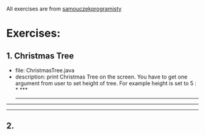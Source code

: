 All exercises are from [samouczekprogramisty](http://www.samouczekprogramisty.pl/strefa-zadaniowa/)
# Exercises:
## 1. Christmas Tree 
- file: ChristmasTree.java
- description: print Christmas Tree on the screen. You have to get one argument from user to set height of tree. For example height is set to 5 :
    \*
   \*\*\*
  *****
 *******
*********

## 2.
